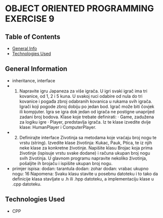 # OBJECT ORIENTED PROGRAMMING EXERCISE 9

## Table of Contents
* [General Info](#general-information)
* [Technologies Used](#technologies-used)



## General Information
- inheritance, interface
- 1. Napravite igru Japaneza za više igrača. U igri svaki igrač ima tri kovanice,
od 1, 2 i 5 kuna. U svakoj ruci odabire od nula do tri kovanice i pogađa zbroj
odabranih kovanica u rukama svih igrača. Igrači koji pogode zbroj dobiju po
jedan bod. Igrač može biti čovjek ili kompjuter. Igra se igra dok jedan od
igrača ne postigne unaprijed zadani broj bodova.
Klase koje trebate definirati:
· Game, zadužena za logiku igre
· Player, predstavlja igrača. Iz te klase izvedite dvije klase: HumanPlayer
i ComputerPlayer.
- 2. Definirajte interface Zivotinja sa metodama koje vraćaju broj nogu te vrstu
(string). Izvedite klase životinja: Kukac, Pauk, Ptica, te iz njih neke klase
za konkretne životinje. Napišite klasu Brojac koja prima životinje (ispisuje
vrstu svake dodane) i računa ukupan broj nogu svih životinja.
U glavnom programu napravite nekoliko životinja, pošaljite ih brojaču i ispišite ukupan broj nogu.
- primjer ispisa:
dodan: tarantula
dodan: zohar
dodan: vrabac
ukupno nogu: 16
Napomena: Svaku klasu stavite u posebnu datoteku i to tako da definicije klasa
stavljate u .h ili .hpp datoteku, a implementaciju klase u .cpp datoteku.

## Technologies Used
- CPP

